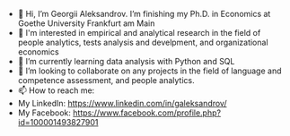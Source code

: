 - 👋 Hi, I’m Georgii Aleksandrov. I’m finishing my Ph.D. in Economics at Goethe University Frankfurt am Main
- 👀 I'm interested in empirical and analytical research in the field of people analytics, tests analysis and develpment, and organizational economics 
- 🌱 I’m currently learning data analysis with Python and SQL
- 💞️ I’m looking to collaborate on any projects in the field of language and competence assessment, and people analytics.
- 📫 How to reach me: 
-  My LinkedIn: https://www.linkedin.com/in/galeksandrov/
-  My Facebook: https://www.facebook.com/profile.php?id=100001493827901

<!---
sevgard/sevgard is a ✨ special ✨ repository because its `README.md` (this file) appears on your GitHub profile.
You can click the Preview link to take a look at your changes.
--->
